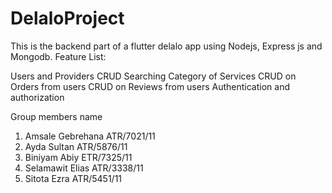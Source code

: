 # DelaloProject

This is the backend part of a flutter delalo app using Nodejs, Express js and Mongodb.
Feature List:

Users and Providers CRUD 
Searching Category of Services
CRUD on Orders from users
CRUD on Reviews from users
Authentication and authorization 

Group members name
1. Amsale Gebrehana                 ATR/7021/11
2. Ayda Sultan 						ATR/5876/11
3. Biniyam Abiy 					ETR/7325/11
4. Selamawit Elias                  ATR/3338/11 
5. Sitota Ezra                      ATR/5451/11 

